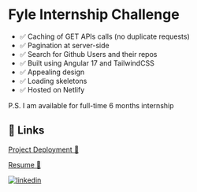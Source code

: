 # Fyle Internship Challenge

- ✅ Caching of GET APIs calls (no duplicate requests)
- ✅ Pagination at server-side
- ✅ Search for Github Users and their repos
- ✅ Built using Angular 17 and TailwindCSS
- ✅ Appealing design
- ✅ Loading skeletons
- ✅ Hosted on Netlify

P.S. I am available for full-time 6 months internship

## 🔗 Links

[Project Deployment 🚀](https://fyle-internship-challenge-23-rouge-three.vercel.app/)

[Resume 📄](https://drive.google.com/file/d/1EXzy2Qg8Q0eyiIrDWR4g1n2_e2mvJtQ1/view?usp=drive_link)

[![linkedin](https://img.shields.io/badge/linkedin-0A66C2?style=for-the-badge&logo=linkedin&logoColor=white)](https://www.linkedin.com/in/sushanth-acharya-941084212/)